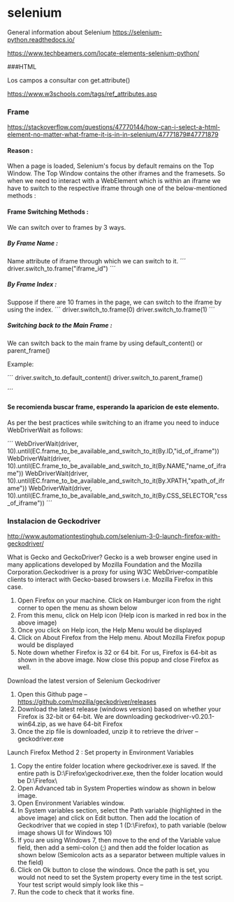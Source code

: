 # selenium
General information about Selenium
https://selenium-python.readthedocs.io/

https://www.techbeamers.com/locate-elements-selenium-python/



###HTML

Los campos a consultar con get.attribute()

https://www.w3schools.com/tags/ref_attributes.asp



### Frame

https://stackoverflow.com/questions/47770144/how-can-i-select-a-html-element-no-matter-what-frame-it-is-in-in-selenium/47771879#47771879


#### Reason :

When a page is loaded, Selenium's focus by default remains on the Top Window. The Top Window contains the other iframes and the framesets. So when we need to interact with a WebElement which is within an iframe we have to switch to the respective iframe through one of the below-mentioned methods :

#### Frame Switching Methods :

We can switch over to frames by 3 ways.

##### By Frame Name :

Name attribute of iframe through which we can switch to it.
´´´
driver.switch_to.frame("iframe_id")
´´´

##### By Frame Index :

Suppose if there are 10 frames in the page, we can switch to the iframe by using the index.
´´´
driver.switch_to.frame(0)
driver.switch_to.frame(1)
´´´

##### Switching back to the Main Frame :

We can switch back to the main frame by using default_content() or parent_frame()

Example:

´´´
driver.switch_to.default_content()
driver.switch_to.parent_frame()

´´´
#### Se recomienda buscar frame, esperando la aparicion de este elemento.

As per the best practices while switching to an iframe you need to induce WebDriverWait as follows:

´´´
WebDriverWait(driver, 10).until(EC.frame_to_be_available_and_switch_to_it(By.ID,"id_of_iframe"))
WebDriverWait(driver, 10).until(EC.frame_to_be_available_and_switch_to_it(By.NAME,"name_of_iframe"))
WebDriverWait(driver, 10).until(EC.frame_to_be_available_and_switch_to_it(By.XPATH,"xpath_of_iframe"))
WebDriverWait(driver, 10).until(EC.frame_to_be_available_and_switch_to_it(By.CSS_SELECTOR,"css_of_iframe"))
´´´

### Instalacion de Geckodriver

http://www.automationtestinghub.com/selenium-3-0-launch-firefox-with-geckodriver/

What is Gecko and GeckoDriver? Gecko is a web browser engine used in many applications developed by Mozilla Foundation and the Mozilla Corporation.Geckodriver is a proxy for using W3C WebDriver-compatible clients to interact with Gecko-based browsers i.e. Mozilla Firefox in this case.


1. Open Firefox on your machine. Click on Hamburger icon from the right corner to open the menu as shown below
2. From this menu, click on Help icon (Help icon is marked in red box in the above image)
3. Once you click on Help icon, the Help Menu would be displayed
4. Click on About Firefox from the Help menu. About Mozilla Firefox popup would be displayed
5. Note down whether Firefox is 32 or 64 bit. For us, Firefox is 64-bit as shown in the above image. Now close this popup and close Firefox as well.


Download the latest version of Selenium Geckodriver

1. Open this Github page – https://github.com/mozilla/geckodriver/releases
2. Download the latest release (windows version) based on whether your Firefox is 32-bit or 64-bit. We are downloading geckodriver-v0.20.1-win64.zip, as we have 64-bit Firefox
3. Once the zip file is downloaded, unzip it to retrieve the driver – geckodriver.exe

Launch Firefox Method 2 : Set property in Environment Variables
1. Copy the entire folder location where geckodriver.exe is saved. If the entire path is D:\Firefox\geckodriver.exe, then the folder location would be D:\Firefox\
2. Open Advanced tab in System Properties window as shown in below image.
3. Open Environment Variables window. 
4. In System variables section, select the Path variable (highlighted in the above image) and click on Edit button. Then add the location of Geckodriver that we copied in step 1 (D:\Firefox\), to path variable (below image shows UI for Windows 10)
5. If you are using Windows 7, then move to the end of the Variable value field, then add a semi-colon (;) and then add the folder location as shown below (Semicolon acts as a separator between multiple values in the field)
6. Click on Ok button to close the windows. Once the path is set, you would not need to set the System property every time in the test script. Your test script would simply look like this – 
7. Run the code to check that it works fine.



